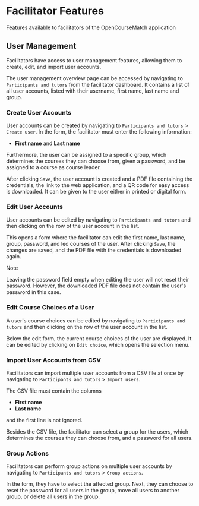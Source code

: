 # Facilitator Features

Features available to facilitators of the OpenCourseMatch application

## User Management

Facilitators have access to user management features, allowing them to create, edit, and import user accounts.

The user management overview page can be accessed by navigating to `Participants and tutors` from the facilitator dashboard.
It contains a list of all user accounts, listed with their username, first name, last name and group.

### Create User Accounts

User accounts can be created by navigating to `Participants and tutors` > `Create user`.
In the form, the facilitator must enter the following information:

- **First name** and **Last name**

Furthermore, the user can be assigned to a specific group, which determines the courses they can choose from, given a password, and be assigned to a course as course leader.

After clicking `Save`, the user account is created and a PDF file containing the credentials, the link to the web application, and a QR code for easy access is downloaded.
It can be given to the user either in printed or digital form.

### Edit User Accounts

User accounts can be edited by navigating to `Participants and tutors` and then clicking on the row of the user account in the list.

This opens a form where the facilitator can edit the first name, last name, group, password, and led courses of the user.
After clicking `Save`, the changes are saved, and the PDF file with the credentials is downloaded again.

> [!NOTE]
> Leaving the password field empty when editing the user will not reset their password. However, the downloaded PDF file does not contain the user's password in this case.

### Edit Course Choices of a User

A user's course choices can be edited by navigating to `Participants and tutors` and then clicking on the row of the user account in the list.

Below the edit form, the current course choices of the user are displayed.
It can be edited by clicking on `Edit choice`, which opens the selection menu.

### Import User Accounts from CSV

Facilitators can import multiple user accounts from a CSV file at once by navigating to `Participants and tutors` > `Import users`.

The CSV file must contain the columns

- **First name**
- **Last name**

and the first line is not ignored.

Besides the CSV file, the facilitator can select a group for the users, which determines the courses they can choose from, and a password for all users.

### Group Actions

Facilitators can perform group actions on multiple user accounts by navigating to `Participants and tutors` > `Group actions`.

In the form, they have to select the affected group.
Next, they can choose to reset the password for all users in the group, move all users to another group, or delete all users in the group.
